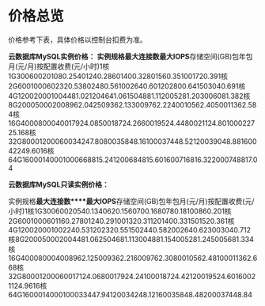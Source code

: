 # **价格总览**

价格参考下表，具体价格以控制台扣费为准。

**云数据库MySQL实例价格：**
**实例规格****最大连接数****最大IOPS**存储空间(GB)包年包月(元/月)按配置收费(元/小时)1核1G300600201080.25401240.28601400.32801560.351001720.391核2G6001000602320.53802480.561002640.601202800.641503040.691核4G120020001004481.021204641.061504881.112005281.203006081.382核8G200050002008962.042509362.133009762.2240010562.4050011362.584核16G4000800040017924.0850018724.2660019524.4480021124.80100022725.168核32G80001200060034247.8080035848.16100037448.52120039048.88160042249.6016核64G16000140001000668815.241200684815.601600716816.322000748817.04

**云数据库MySQL只读实例价格：**

实例规格**最大连接数****最大IOPS**存储空间(GB)包年包月(元/月)按配置收费(元/小时)1核1G30060020540.1340620.1560700.1680780.18100860.201核2G6001000601160.27801240.291001320.311201400.331501520.361核4G120020001002240.531202320.551502440.582002640.623003040.712核8G200050002004481.062504681.113004881.154005281.245005681.334核16G400080004008962.125009362.216009762.3080010562.48100011362.668核32G80001200060017124.0680017924.24100018724.42120019524.60160021124.9616核64G1600014000100033447.94120034248.12160035848.48200037448.84